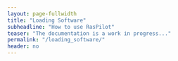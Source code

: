 ```yaml
---
layout: page-fullwidth
title: "Loading Software"
subheadline: "How to use RasPilot"
teaser: "The documentation is a work in progress..."
permalink: "/loading_software/"
header: no
---
```

